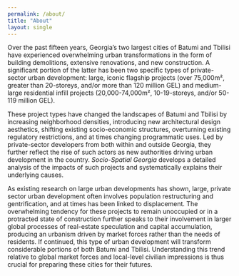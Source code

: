 ```yaml
---
permalink: /about/
title: "About"
layout: single
---
```



Over the past fifteen years, Georgia’s two largest cities of Batumi and Tbilisi have experienced overwhelming urban transformations in the form of building demolitions, extensive renovations, and new construction. A significant portion of the latter has been two specific types of private-sector urban development: large, iconic flagship projects (over 75,000m², greater than 20-storeys, and/or more than 120 million GEL) and medium-large residential infill projects (20,000-74,000m², 10-19-storeys, and/or 50-119 million  GEL). 

These project types have changed the landscapes of Batumi and Tbilisi by increasing neighborhood densities, introducing new architectural design aesthetics, shifting existing socio-economic structures, overturning existing regulatory restrictions, and at times changing programmatic uses. Led by private-sector developers from both within and outside Georgia, they further reflect the rise of such actors as new authorities driving urban development in the country. _Socio-Spatial Georgia_ develops a detailed analysis of the impacts of such projects and systematically explains their underlying causes.

As existing research on large urban developments has shown, large, private sector urban development often involves population restructuring and gentrification, and at times has been linked to displacement. The overwhelming tendency for these projects to remain unoccupied or in a protracted state of construction further speaks to their involvement in larger global processes of real-estate speculation and capital accumulation, producing an urbanism driven by market forces rather than the needs of residents. If continued, this type of urban development will transform considerable portions of both Batumi and Tbilisi. Understanding this trend relative to global market forces and local-level civilian impressions is thus crucial for preparing these cities for their futures.
